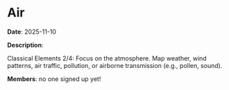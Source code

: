 # Air

**Date**: 2025-11-10

**Description**:

Classical Elements 2/4: Focus on the atmosphere. Map weather, wind patterns, air traffic, pollution, or airborne transmission (e.g., pollen, sound).

**Members**: no one signed up yet!
